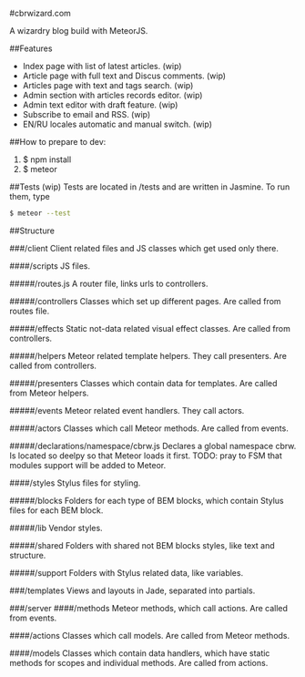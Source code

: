 #cbrwizard.com

A wizardry blog build with MeteorJS.

##Features
- Index page with list of latest articles. (wip)
- Article page with full text and Discus comments. (wip)
- Articles page with text and tags search. (wip)
- Admin section with articles records editor. (wip)
- Admin text editor with draft feature. (wip)
- Subscribe to email and RSS. (wip)
- EN/RU locales automatic and manual switch. (wip)

##How to prepare to dev:
1. $ npm install
1. $ meteor

##Tests (wip)
Tests are located in /tests and are written in Jasmine.
To run them, type

```bash
$ meteor --test
```


##Structure

###/client
Client related files and JS classes which get used only there.

####/scripts
JS files.

#####/routes.js
A router file, links urls to controllers.

#####/controllers
Classes which set up different pages. Are called from routes file.

#####/effects
Static not-data related visual effect classes. Are called from controllers.

#####/helpers
Meteor related template helpers. They call presenters. Are called from controllers.

#####/presenters
Classes which contain data for templates. Are called from Meteor helpers.

#####/events
Meteor related event handlers. They call actors.

#####/actors
Classes which call Meteor methods. Are called from events.

#####/declarations/namespace/cbrw.js
Declares a global namespace cbrw. Is located so deelpy so that Meteor loads it first. TODO: pray to FSM that modules support will be added to Meteor.


####/styles
Stylus files for styling.

#####/blocks
Folders for each type of BEM blocks, which contain Stylus files for each BEM block.

#####/lib
Vendor styles.

#####/shared
Folders with shared not BEM blocks styles, like text and structure.

#####/support
Folders with Stylus related data, like variables.


###/templates
Views and layouts in Jade, separated into partials.



###/server
####/methods
Meteor methods, which call actions. Are called from events.

####/actions
Classes which call models. Are called from Meteor methods.

####/models
Classes which contain data handlers, which have static methods for scopes and individual methods. Are called from actions.
